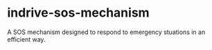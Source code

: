 # indrive-sos-mechanism
 A SOS mechanism designed to respond to emergency stuations in an efficient way.
